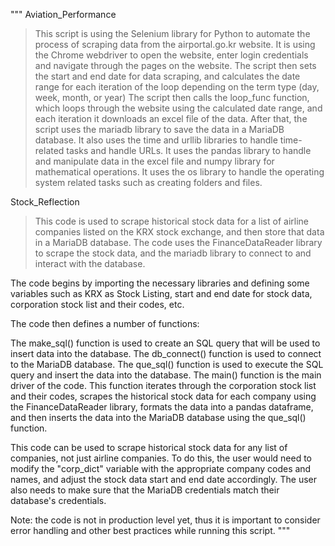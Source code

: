 """
Aviation_Performance 
> This script is using the Selenium library for Python to automate the process of scraping data from the airportal.go.kr website. It is using the Chrome webdriver to open the website, enter login credentials and navigate through the pages on the website. The script then sets the start and end date for data scraping, and calculates the date range for each iteration of the loop depending on the term type (day, week, month, or year)
The script then calls the loop_func function, which loops through the website using the calculated date range, and each iteration it downloads an excel file of the data. After that, the script uses the mariadb library to save the data in a MariaDB database.
It also uses the time and urllib libraries to handle time-related tasks and handle URLs.
It uses the pandas library to handle and manipulate data in the excel file and numpy library for mathematical operations.
It uses the os library to handle the operating system related tasks such as creating folders and files.

Stock_Reflection 
> This code is used to scrape historical stock data for a list of airline companies listed on the KRX stock exchange, and then store that data in a MariaDB database. The code uses the FinanceDataReader library to scrape the stock data, and the mariadb library to connect to and interact with the database.

The code begins by importing the necessary libraries and defining some variables such as KRX as Stock Listing, start and end date for stock data, corporation stock list and their codes, etc.

The code then defines a number of functions:

The make_sql() function is used to create an SQL query that will be used to insert data into the database.
The db_connect() function is used to connect to the MariaDB database.
The que_sql() function is used to execute the SQL query and insert the data into the database.
The main() function is the main driver of the code. This function iterates through the corporation stock list and their codes, scrapes the historical stock data for each company using the FinanceDataReader library, formats the data into a pandas dataframe, and then inserts the data into the MariaDB database using the que_sql() function.

This code can be used to scrape historical stock data for any list of companies, not just airline companies. To do this, the user would need to modify the "corp_dict" variable with the appropriate company codes and names, and adjust the stock data start and end date accordingly. The user also needs to make sure that the MariaDB credentials match their database's credentials.

Note: the code is not in production level yet, thus it is important to consider error handling and other best practices while running this script.
"""
